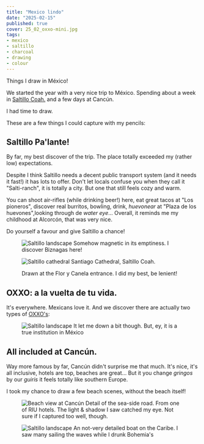 ```yaml
---
title: "Mexico lindo"
date: "2025-02-15"
published: true
cover: 25_02_oxxo-mini.jpg
tags:
- mexico
- saltillo
- charcoal
- drawing
- colour
---
```


Things I draw in México!

<!-- excerpt -->

We started the year with a very nice trip to México. Spending about a week in [Saltillo Coah.](https://en.wikipedia.org/wiki/Saltillo) and a few days at Cancún.

I had time to draw. 

These are a few things I could capture with my pencils: 

## Saltillo Pa'lante!

By far, my best discover of the trip. The place totally exceeded my (rather low) expectations.

Despite I think Saltillo needs a decent public transport system (and it needs it fast!) it has lots to offer. Don't let locals confuse you when they call it "Salti-ranch", it is totally a city. But one that still feels cozy and warm. 

You can shoot air-rifles (while drinking beer!) here, eat great tacos at "Los pioneros", discover real burritos, bowling, drink, _huevonear_ at "Plaza de los huevones",looking through de _water eye_... Overall, it reminds me my childhood at Alcorcón, that was very nice.

Do yourself a favour and give Saltillo a chance!

<figure class="text-center flex justify-center flex-col">
<img src="/assets/img/posts/25_02_Saltillo-landscape.jpg" alt="Saltillo landscape" />
<caption>
Somehow magnetic in its emptiness. I discover Biznagas here! 
</caption>
</figure>

<figure class="text-center flex justify-center flex-col">
<img src="/assets/img/posts/25_02_Saltillo-catedral.jpg" alt="Saltillo cathedral" />
<caption>
Santiago Cathedral, Saltillo Coah. 

Drawn at the Flor y Canela entrance. I did my best, be lenient! 
</caption>
</figure>

## OXXO: a la vuelta de tu vida.

It's everywhere. Mexicans love it. And we discover there are actually two types of [OXXO's](https://en.wikipedia.org/wiki/Oxxo):

<figure class="text-center flex justify-center flex-col">
<img src="/assets/img/posts/25_02_oxxo.jpg" alt="Saltillo landscape" />
<caption>
It let me down a bit though. But, ey, it is a true institution in México 
</caption>
</figure>

## All included at Cancún.

Way more famous by far, Cancún didn't surprise me that much. It's nice, it's all inclusive, hotels are top, beaches are great... But it you change _gringos_ by our _guiris_ it feels totally like southern Europe.

I took my chance to draw a few beach scenes, without the beach itself! 

<figure class="text-center flex justify-center flex-col">
<img src="/assets/img/posts/25_02_beach-cancun.jpg" alt="Beach view at Cancún" />
<caption>
Detail of the sea-side road. From one of RIU hotels. The light & shadow I saw catched my eye. Not sure if I captured too well, though. 
</caption>
</figure>

<figure class="text-center flex justify-center flex-col">
<img src="/assets/img/posts/25_02_sail-cancun.jpg" alt="Saltillo landscape" />
<caption>
An not-very detailed boat on the Caribe. I saw many sailing the waves while I drunk Bohemia's
</caption>
</figure>
